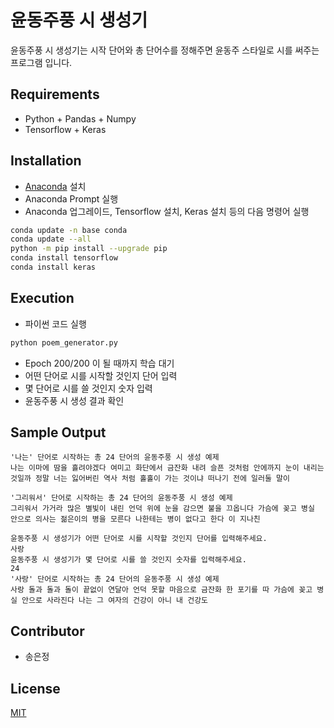 # 윤동주풍 시 생성기
윤동주풍 시 생성기는 시작 단어와 총 단어수를 정해주면 윤동주 스타일로 시를 써주는 프로그램 입니다.

## Requirements
- Python + Pandas + Numpy
- Tensorflow + Keras

## Installation
- [Anaconda](https://www.anaconda.com/) 설치
- Anaconda Prompt 실행
- Anaconda 업그레이드, Tensorflow 설치, Keras 설치 등의 다음 명령어 실행
```bash
conda update -n base conda
conda update --all
python -m pip install --upgrade pip
conda install tensorflow
conda install keras
```

## Execution
- 파이썬 코드 실행
```python
python poem_generator.py
```
- Epoch 200/200 이 될 때까지 학습 대기
- 어떤 단어로 시를 시작할 것인지 단어 입력
- 몇 단어로 시를 쓸 것인지 숫자 입력
- 윤동주풍 시 생성 결과 확인

## Sample Output
```
'나는' 단어로 시작하는 총 24 단어의 윤동주풍 시 생성 예제
나는 이마에 땀을 흘려야겠다 여미고 화단에서 금잔화 내려 슬픈 것처럼 안에까지 눈이 내리는 것일까 정말 너는 잃어버린 역사 처럼 홀홀이 가는 것이냐 떠나기 전에 일러둘 말이
```
```
'그리워서' 단어로 시작하는 총 24 단어의 윤동주풍 시 생성 예제
그리워서 가거라 많은 별빛이 내린 언덕 위에 눈을 감으면 불을 끄옵니다 가슴에 꽂고 병실 안으로 의사는 젊은이의 병을 모른다 나한테는 병이 없다고 한다 이 지나친
```
```
윤동주풍 시 생성기가 어떤 단어로 시를 시작할 것인지 단어를 입력해주세요.
사랑
윤동주풍 시 생성기가 몇 단어로 시를 쓸 것인지 숫자를 입력해주세요.
24
'사랑' 단어로 시작하는 총 24 단어의 윤동주풍 시 생성 예제
사랑 돌과 돌과 돌이 끝없이 연달아 언덕 못할 마음으로 금잔화 한 포기를 따 가슴에 꽂고 병실 안으로 사라진다 나는 그 여자의 건강이 아니 내 건강도
```
## Contributor
- 송은정

## License
[MIT](https://choosealicense.com/licenses/mit/)
